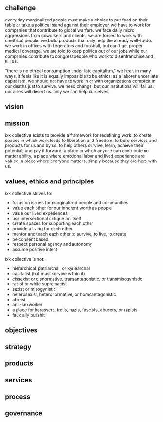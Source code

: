 ## challenge

every day marginalized people must make a choice to put food on their table or take a political stand against their employer. we have to work for companies that contribute to global warfare. we face daily micro aggressions from coworkers and clients. we are forced to work with unethical people. we build products that only help the already well-to-do. we work in offices with kegerators and foosball, but can't get proper medical coverage. we are told to keep politics out of our jobs while our companies contribute to congresspeople who work to disenfranchise and kill us.

"there is no ethical consumption under late capitalism," we hear. in many ways, it feels like it is equally impossible to be ethical as a laborer under late capitalism. we should not have to work in or with organizations complicit in our deaths just to survive. we need change, but our institutions will fail us. our allies will desert us. only we can help ourselves.

## vision



## mission

ixk collective exists to provide a framework for redefining work. to create spaces in which work leads to liberation and freedom. to build services and products for us and by us. to help others survive, learn, achieve their potential, and pay it forward. a place in which anyone can contribute no matter ability. a place where emotional labor and lived experience are valued. a place where everyone matters, simply because they are here with us.

## values, ethics and principles

ixk collective strives to:

 - focus on issues for marginalized people and communities
 - value each other for our inherent worth as people
 - value our lived experiences
 - use intersectional critique on itself
 - create spaces for supporting each other
 - provide a living for each other
 - mentor and teach each other to survive, to live, to create
 - be consent based
 - respect personal agency and autonomy
 - assume positive intent

ixk collective is not:

 - hierarchical, patriarchal, or kyriearchal
 - capitalist (but must survive within it)
 - cissexist or cisnormative, transantagonistic, or transmisogynistic
 - racist or white supremacist
 - sexist or misogynistic
 - heterosexist, heteronormative, or homoantagonistic
 - ableist
 - anti-sexworker
 - a place for harassers, trolls, nazis, fascists, abusers, or rapists
 - faux ally bullshit

## objectives

## strategy

## products

## services

## process

## governance


